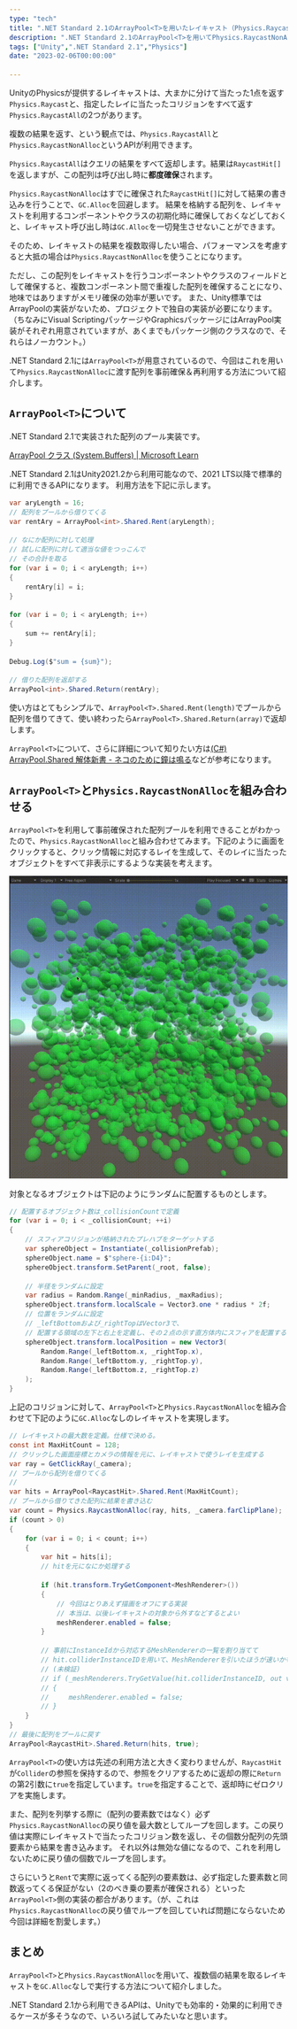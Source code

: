 ```yaml
---
type: "tech"
title: ".NET Standard 2.1のArrayPool<T>を用いたレイキャスト（Physics.RaycastNonAlloc）の最適化"
description: ".NET Standard 2.1のArrayPool<T>を用いてPhysics.RaycastNonAllocに渡す配列を事前確保＆再利用する方法について紹介します。"
tags: ["Unity",".NET Standard 2.1","Physics"]
date: "2023-02-06T00:00:00"

---
```


UnityのPhysicsが提供するレイキャストは、大まかに分けて当たった1点を返す`Physics.Raycast`と、指定したレイに当たったコリジョンをすべて返す`Physics.RaycastAll`の2つがあります。

複数の結果を返す、という観点では、`Physics.RaycastAll`と`Physics.RaycastNonAlloc`というAPIが利用できます。

`Physics.RaycastAll`はクエリの結果をすべて返却します。結果は`RaycastHit[]`を返しますが、この配列は呼び出し時に**都度確保**されます。

`Physics.RaycastNonAlloc`はすでに確保された`RaycastHit[]`に対して結果の書き込みを行うことで、`GC.Alloc`を回避します。
結果を格納する配列を、レイキャストを利用するコンポーネントやクラスの初期化時に確保しておくなどしておくと、レイキャスト呼び出し時は`GC.Alloc`を一切発生させないことができます。

そのため、レイキャストの結果を複数取得したい場合、パフォーマンスを考慮すると大抵の場合は`Physics.RaycastNonAlloc`を使うことになります。

ただし、この配列をレイキャストを行うコンポーネントやクラスのフィールドとして確保すると、複数コンポーネント間で重複した配列を確保することになり、地味ではありますがメモリ確保の効率が悪いです。
また、Unity標準ではArrayPoolの実装がないため、プロジェクトで独自の実装が必要になります。
（ちなみにVisual ScriptingパッケージやGraphicsパッケージにはArrayPool実装がそれぞれ用意されていますが、あくまでもパッケージ側のクラスなので、それらはノーカウント。）

.NET Standard 2.1には`ArrayPool<T>`が用意されているので、今回はこれを用いて`Physics.RaycastNonAlloc`に渡す配列を事前確保＆再利用する方法について紹介します。

## `ArrayPool<T>`について

.NET Standard 2.1で実装された配列のプール実装です。

[ArrayPool<T> クラス (System.Buffers) | Microsoft Learn](https://learn.microsoft.com/ja-jp/dotnet/api/system.buffers.arraypool-1?view=net-5.0)

.NET Standard 2.1はUnity2021.2から利用可能なので、2021 LTS以降で標準的に利用できるAPIになります。 利用方法を下記に示します。

```csharp
var aryLength = 16;
// 配列をプールから借りてくる
var rentAry = ArrayPool<int>.Shared.Rent(aryLength);

// なにか配列に対して処理
// 試しに配列に対して適当な値をつっこんで
// その合計を取る
for (var i = 0; i < aryLength; i++)
{
    rentAry[i] = i;
}

for (var i = 0; i < aryLength; i++)
{
    sum += rentAry[i];
}

Debug.Log($"sum = {sum}");

// 借りた配列を返却する
ArrayPool<int>.Shared.Return(rentAry);
```

使い方はとてもシンプルで、`ArrayPool<T>.Shared.Rent(length)`でプールから配列を借りてきて、使い終わったら`ArrayPool<T>.Shared.Return(array)`で返却します。

`ArrayPool<T>`について、さらに詳細について知りたい方は[(C#) ArrayPool<T>.Shared 解体新書 - ネコのために鐘は鳴る](https://ikorin2.hatenablog.jp/entry/2020/07/25/113904)などが参考になります。

## `ArrayPool<T>`と`Physics.RaycastNonAlloc`を組み合わせる

`ArrayPool<T>`を利用して事前確保された配列プールを利用できることがわかったので、`Physics.RaycastNonAlloc`と組み合わせてみます。下記のように画面をクリックすると、クリック情報に対応するレイを生成して、そのレイに当たったオブジェクトをすべて非表示にするような実装を考えます。

![画面をクリックしたら、レイが当たったオブジェクトを削除するやつ](./sample.gif)

対象となるオブジェクトは下記のようにランダムに配置するものとします。

```csharp
// 配置するオブジェクト数は_collisionCountで定義
for (var i = 0; i < _collisionCount; ++i)
{
    // スフィアコリジョンが格納されたプレハブをターゲットする
    var sphereObject = Instantiate(_collisionPrefab);
    sphereObject.name = $"sphere-{i:D4}";
    sphereObject.transform.SetParent(_root, false);
    
    // 半径をランダムに設定
    var radius = Random.Range(_minRadius, _maxRadius);
    sphereObject.transform.localScale = Vector3.one * radius * 2f;
    // 位置をランダムに設定
    // _leftBottomおよび_rightTopはVector3で、
    // 配置する領域の左下と右上を定義し、その２点の示す直方体内にスフィアを配置する
    sphereObject.transform.localPosition = new Vector3(
        Random.Range(_leftBottom.x, _rightTop.x),
        Random.Range(_leftBottom.y, _rightTop.y),
        Random.Range(_leftBottom.z, _rightTop.z)
    );
}
```

上記のコリジョンに対して、`ArrayPool<T>`と`Physics.RaycastNonAlloc`を組み合わせて下記のように`GC.Alloc`なしのレイキャストを実現します。

```csharp
// レイキャストの最大数を定義。仕様で決める。
const int MaxHitCount = 128;
// クリックした画面座標とカメラの情報を元に、レイキャストで使うレイを生成する
var ray = GetClickRay(_camera);
// プールから配列を借りてくる
// 
var hits = ArrayPool<RaycastHit>.Shared.Rent(MaxHitCount);
// プールから借りてきた配列に結果を書き込む
var count = Physics.RaycastNonAlloc(ray, hits, _camera.farClipPlane);
if (count > 0)
{
    for (var i = 0; i < count; i++)
    {
        var hit = hits[i];
        // hitを元になにか処理する

        if (hit.transform.TryGetComponent<MeshRenderer>())
        {
            // 今回はとりあえず描画をオフにする実装
            // 本当は、以後レイキャストの対象から外すなどするとよい
            meshRenderer.enabled = false;
        }

        // 事前にInstanceIdから対応するMeshRendererの一覧を割り当てて
        // hit.colliderInstanceIDを用いて、MeshRendererを引いたほうが速いかも？
        // (未検証)
        // if (_meshRenderers.TryGetValue(hit.colliderInstanceID, out var meshRenderer))
        // {
        //     meshRenderer.enabled = false;
        // }
    }
}
// 最後に配列をプールに戻す
ArrayPool<RaycastHit>.Shared.Return(hits, true);
```

`ArrayPool<T>`の使い方は先述の利用方法と大きく変わりませんが、`RaycastHit`が`Collider`の参照を保持するので、参照をクリアするために返却の際に`Return`の第2引数に`true`を指定しています。`true`を指定することで、返却時にゼロクリアを実施します。


また、配列を列挙する際に（配列の要素数ではなく）必ず`Physics.RaycastNonAlloc`の戻り値を最大数としてループを回します。この戻り値は実際にレイキャストで当たったコリジョン数を返し、その個数分配列の先頭要素から結果を書き込みます。
それ以外は無効な値になるので、これを利用しないために戻り値の個数でループを回します。

さらにいうと`Rent`で実際に返ってくる配列の要素数は、必ず指定した要素数と同数返ってくる保証がない（2のべき乗の要素が確保される）といった`ArrayPool<T>`側の実装の都合があります。（が、これは`Physics.RaycastNonAlloc`の戻り値でループを回していれば問題にならないため今回は詳細を割愛します。）

## まとめ

`ArrayPool<T>`と`Physics.RaycastNonAlloc`を用いて、複数個の結果を取るレイキャストを`GC.Alloc`なしで実行する方法について紹介しました。

.NET Standard 2.1から利用できるAPIは、Unityでも効率的・効果的に利用できるケースが多そうなので、いろいろ試してみたいなと思います。